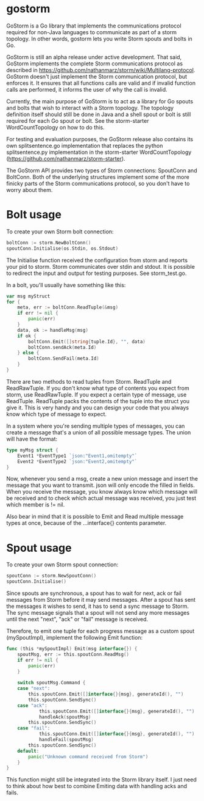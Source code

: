 gostorm
=======

GoStorm is a Go library that implements the communications protocol required for non-Java languages to communicate as part of a storm topology. In other words, gostorm lets you write Storm spouts and bolts in Go.

GoStorm is still an alpha release under active development. That said, GoStorm implements the complete Storm communications protocol as described in https://github.com/nathanmarz/storm/wiki/Multilang-protocol. GoStorm doesn't just implement the Storm communication protocol, but enforces it. It ensures that all functions calls are valid and if invalid function calls are performed, it informs the user of why the call is invalid.

Currently, the main purpose of GoStorm is to act as a library for Go spouts and bolts that wish to interact with a Storm topology. The topology definition itself should still be done in Java and a shell spout or bolt is still required for each Go spout or bolt. See the storm-starter WordCountTopology on how to do this.

For testing and evaluation purposes, the GoStorm release also contains its own splitsentence.go implementation that replaces the python splitsentence.py implementation in the storm-starter WordCountTopology (https://github.com/nathanmarz/storm-starter).

The GoStorm API provides two types of Storm connections: SpoutConn and BoltConn. Both of the underlying structures implement some of the more finicky parts of the Storm communications protocol, so you don't have to worry about them.

Bolt usage
==========

To create your own Storm bolt connection:
```go
boltConn := storm.NewBoltConn()
spoutConn.Initialise(os.Stdin, os.Stdout)
```

The Initialise function received the configuration from storm and reports your pid to storm. Storm communicates over stdin and stdout. It is possible to redirect the input and output for testing purposes. See storm_test.go.

In a bolt, you'll usually have something like this:
```go
var msg myStruct
for {
  	meta, err := boltConn.ReadTuple(&msg)
	if err != nil {
		panic(err)
	}
	data, ok := handleMsg(msg)
	if ok {
		boltConn.Emit([]string{tuple.Id}, "", data)
		boltConn.sendAck(meta.Id)
	} else {
		boltConn.SendFail(meta.Id)
	}
}
```
  
There are two methods to read tuples from Storm. ReadTuple and ReadRawTuple. If you don't know what type of contents you expect from storm, use ReadRawTuple. If you expect a certain type of message, use ReadTuple. ReadTuple packs the contents of the tuple into the struct you give it. This is very handy and you can design your code that you always know which type of message to expect.

In a system where you're sending multiple types of messages, you can create a message that's a union of all possible message types. The union will have the format:
```go
type myMsg struct {
	Event1 *EventType1 `json:"Event1,omitempty"`
	Event2 *EventType2 `json:"Event2,omitempty"`
}
```

Now, whenever you send a msg, create a new union message and insert the message that you want to transmit. json will only encode the filled in fields. When you receive the message, you know always know which message will be received and to check which actual message was received, you just test which member is != nil.

Also bear in mind that it is possible to Emit and Read multiple message types at once, because of the ...interface{} contents parameter.

Spout usage
===========

To create your own Storm spout connection:
```go
spoutConn := storm.NewSpoutConn()
spoutConn.Initialise()
```

Since spouts are synchronous, a spout has to wait for next, ack or fail messages from Storm before it may send messages. After a spout has sent the messages it wishes to send, it has to send a sync message to Storm. The sync message signals that a spout will not send any more messages until the next "next", "ack" or "fail" message is received.

Therefore, to emit one tuple for each progress message as a custom spout (mySpoutImpl), implement the following Emit function:
```go
func (this *mySpoutImpl) Emit(msg interface{}) {
	spoutMsg, err := this.spoutConn.ReadMsg()
	if err != nil {
		panic(err)
	}
	
	switch spoutMsg.Command {
	case "next":
		this.spoutConn.Emit([]interface{}{msg}, generateId(), "")
		this.spoutConn.SendSync()
  	case "ack":
    		this.spoutConn.Emit([]interface{}{msg}, generateId(), "")
    		handleAck(spoutMsg)
  		this.spoutConn.SendSync()
  	case "fail":
    		this.spoutConn.Emit([]interface{}{msg}, generateId(), "")
    		handleFail(spoutMsg)
  		this.spoutConn.SendSync()
	default:
		panic("Unknown command received from Storm")
	}
}
```

This function might still be integrated into the Storm library itself. I just need to think about how best to combine Emiting data with handling acks and fails.
